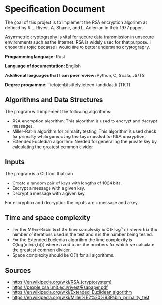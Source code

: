 # Specification Document

The goal of this project is to implement the RSA encryption algorihm as defined by R.L. Rivest, A. Shamir, and L. Adleman in their 1977 paper. 

Asymmetric cryptography is vital for secure data transmission in unsecure environments such as the Internet. RSA is widely used for that purpose. I chose this topic because I would like to better understand cryptography.

**Programming language:** Rust

**Language of documentation:** English

**Additional languages that I can peer review:** Python, C, Scala, JS/TS

**Degree programme:** Tietojenkäsittelytieteen kandidaatti (TKT)

## Algorithms and Data Structures

The program will implement the following algorithms:
- RSA encryption algorithm: This algorithm is used to encrypt and decrypt messages.
- Miller-Rabin algorithm for primality testing: This algorithm is used check for primality while generating the keys needed for RSA encryption.
- Extended Eucledian algorithm: Needed for generating the private key by calculating the greatest common divider


## Inputs

The program is a CLI tool that can
- Create a random pair of keys with lengths of 1024 bits.
- Encrypt a message with a given key.
- Decrypt a message with a given key.
 
For encryption and decryption the inputs are a message and a key.

## Time and space complexity

- For the Miller-Rabin test the time complexity is O(k log³ n) where k is the number of iterations used in the test and n is the number being tested.  
- For the Extended Eucledian algorithm the time complexity is O(log(min(a,b))) where a and b are the numbers for which we calculate the greatest common divider.
- Space complexity should be O(1) for all algorithms.

## Sources

- https://en.wikipedia.org/wiki/RSA_(cryptosystem)
- https://people.csail.mit.edu/rivest/Rsapaper.pdf
- https://en.wikipedia.org/wiki/Extended_Euclidean_algorithm
- https://en.wikipedia.org/wiki/Miller%E2%80%93Rabin_primality_test

